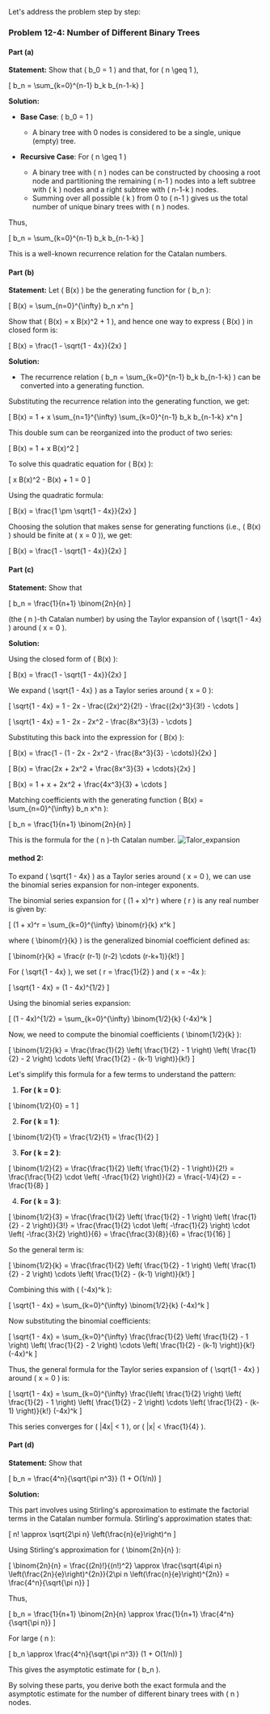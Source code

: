 Let's address the problem step by step:

### Problem 12-4: Number of Different Binary Trees

#### Part (a)

**Statement:**
Show that \( b_0 = 1 \) and that, for \( n \geq 1 \),

\[ b_n = \sum_{k=0}^{n-1} b_k b_{n-1-k} \]

**Solution:**

- **Base Case**: \( b_0 = 1 \)
    - A binary tree with 0 nodes is considered to be a single, unique (empty) tree.

- **Recursive Case**: For \( n \geq 1 \)
    - A binary tree with \( n \) nodes can be constructed by choosing a root node and partitioning the remaining \( n-1 \) nodes into a left subtree with \( k \) nodes and a right subtree with \( n-1-k \) nodes.
    - Summing over all possible \( k \) from 0 to \( n-1 \) gives us the total number of unique binary trees with \( n \) nodes.

Thus,

\[ b_n = \sum_{k=0}^{n-1} b_k b_{n-1-k} \]

This is a well-known recurrence relation for the Catalan numbers.

#### Part (b)

**Statement:**
Let \( B(x) \) be the generating function for \( b_n \):

\[ B(x) = \sum_{n=0}^{\infty} b_n x^n \]

Show that \( B(x) = x B(x)^2 + 1 \), and hence one way to express \( B(x) \) in closed form is:

\[ B(x) = \frac{1 - \sqrt{1 - 4x}}{2x} \]

**Solution:**

- The recurrence relation \( b_n = \sum_{k=0}^{n-1} b_k b_{n-1-k} \) can be converted into a generating function.

Substituting the recurrence relation into the generating function, we get:

\[ B(x) = 1 + x \sum_{n=1}^{\infty} \sum_{k=0}^{n-1} b_k b_{n-1-k} x^n \]

This double sum can be reorganized into the product of two series:

\[ B(x) = 1 + x B(x)^2 \]

To solve this quadratic equation for \( B(x) \):

\[ x B(x)^2 - B(x) + 1 = 0 \]

Using the quadratic formula:

\[ B(x) = \frac{1 \pm \sqrt{1 - 4x}}{2x} \]

Choosing the solution that makes sense for generating functions (i.e., \( B(x) \) should be finite at \( x = 0 \)), we get:

\[ B(x) = \frac{1 - \sqrt{1 - 4x}}{2x} \]

#### Part (c)

**Statement:**
Show that

\[ b_n = \frac{1}{n+1} \binom{2n}{n} \]

(the \( n \)-th Catalan number) by using the Taylor expansion of \( \sqrt{1 - 4x} \) around \( x = 0 \).

**Solution:**

Using the closed form of \( B(x) \):

\[ B(x) = \frac{1 - \sqrt{1 - 4x}}{2x} \]

We expand \( \sqrt{1 - 4x} \) as a Taylor series around \( x = 0 \):

\[ \sqrt{1 - 4x} = 1 - 2x - \frac{(2x)^2}{2!} - \frac{(2x)^3}{3!} - \cdots \]

\[ \sqrt{1 - 4x} = 1 - 2x - 2x^2 - \frac{8x^3}{3} - \cdots \]

Substituting this back into the expression for \( B(x) \):

\[ B(x) = \frac{1 - (1 - 2x - 2x^2 - \frac{8x^3}{3} - \cdots)}{2x} \]

\[ B(x) = \frac{2x + 2x^2 + \frac{8x^3}{3} + \cdots}{2x} \]

\[ B(x) = 1 + x + 2x^2 + \frac{4x^3}{3} + \cdots \]

Matching coefficients with the generating function \( B(x) = \sum_{n=0}^{\infty} b_n x^n \):

\[ b_n = \frac{1}{n+1} \binom{2n}{n} \]

This is the formula for the \( n \)-th Catalan number.
![Talor_expansion](./Taylor_expansion.png)

#### method 2:
To expand \( \sqrt{1 - 4x} \) as a Taylor series around \( x = 0 \), we can use the binomial series expansion for non-integer exponents.

The binomial series expansion for \( (1 + x)^r \) where \( r \) is any real number is given by:

\[ (1 + x)^r = \sum_{k=0}^{\infty} \binom{r}{k} x^k \]

where \( \binom{r}{k} \) is the generalized binomial coefficient defined as:

\[ \binom{r}{k} = \frac{r (r-1) (r-2) \cdots (r-k+1)}{k!} \]

For \( \sqrt{1 - 4x} \), we set \( r = \frac{1}{2} \) and \( x = -4x \):

\[ \sqrt{1 - 4x} = (1 - 4x)^{1/2} \]

Using the binomial series expansion:

\[ (1 - 4x)^{1/2} = \sum_{k=0}^{\infty} \binom{1/2}{k} (-4x)^k \]

Now, we need to compute the binomial coefficients \( \binom{1/2}{k} \):

\[ \binom{1/2}{k} = \frac{\frac{1}{2} \left( \frac{1}{2} - 1 \right) \left( \frac{1}{2} - 2 \right) \cdots \left( \frac{1}{2} - (k-1) \right)}{k!} \]

Let's simplify this formula for a few terms to understand the pattern:

1. **For \( k = 0 \)**:

\[ \binom{1/2}{0} = 1 \]

2. **For \( k = 1 \)**:

\[ \binom{1/2}{1} = \frac{1/2}{1} = \frac{1}{2} \]

3. **For \( k = 2 \)**:

\[ \binom{1/2}{2} = \frac{\frac{1}{2} \left( \frac{1}{2} - 1 \right)}{2!} = \frac{\frac{1}{2} \cdot \left( -\frac{1}{2} \right)}{2} = \frac{-1/4}{2} = -\frac{1}{8} \]

4. **For \( k = 3 \)**:

\[ \binom{1/2}{3} = \frac{\frac{1}{2} \left( \frac{1}{2} - 1 \right) \left( \frac{1}{2} - 2 \right)}{3!} = \frac{\frac{1}{2} \cdot \left( -\frac{1}{2} \right) \cdot \left( -\frac{3}{2} \right)}{6} = \frac{\frac{3}{8}}{6} = \frac{1}{16} \]

So the general term is:

\[ \binom{1/2}{k} = \frac{\frac{1}{2} \left( \frac{1}{2} - 1 \right) \left( \frac{1}{2} - 2 \right) \cdots \left( \frac{1}{2} - (k-1) \right)}{k!} \]

Combining this with \( (-4x)^k \):

\[ \sqrt{1 - 4x} = \sum_{k=0}^{\infty} \binom{1/2}{k} (-4x)^k \]

Now substituting the binomial coefficients:

\[ \sqrt{1 - 4x} = \sum_{k=0}^{\infty} \frac{\frac{1}{2} \left( \frac{1}{2} - 1 \right) \left( \frac{1}{2} - 2 \right) \cdots \left( \frac{1}{2} - (k-1) \right)}{k!} (-4x)^k \]

Thus, the general formula for the Taylor series expansion of \( \sqrt{1 - 4x} \) around \( x = 0 \) is:

\[ \sqrt{1 - 4x} = \sum_{k=0}^{\infty} \frac{\left( \frac{1}{2} \right) \left( \frac{1}{2} - 1 \right) \left( \frac{1}{2} - 2 \right) \cdots \left( \frac{1}{2} - (k-1) \right)}{k!} (-4x)^k \]

This series converges for \( |4x| < 1 \), or \( |x| < \frac{1}{4} \).
#### Part (d)

**Statement:**
Show that

\[ b_n = \frac{4^n}{\sqrt{\pi n^3}} (1 + O(1/n)) \]

**Solution:**

This part involves using Stirling's approximation to estimate the factorial terms in the Catalan number formula. Stirling's approximation states that:

\[ n! \approx \sqrt{2\pi n} \left(\frac{n}{e}\right)^n \]

Using Stirling's approximation for \( \binom{2n}{n} \):

\[ \binom{2n}{n} = \frac{(2n)!}{(n!)^2} \approx \frac{\sqrt{4\pi n} \left(\frac{2n}{e}\right)^{2n}}{2\pi n \left(\frac{n}{e}\right)^{2n}} = \frac{4^n}{\sqrt{\pi n}} \]

Thus,

\[ b_n = \frac{1}{n+1} \binom{2n}{n} \approx \frac{1}{n+1} \frac{4^n}{\sqrt{\pi n}} \]

For large \( n \):

\[ b_n \approx \frac{4^n}{\sqrt{\pi n^3}} (1 + O(1/n)) \]

This gives the asymptotic estimate for \( b_n \).

By solving these parts, you derive both the exact formula and the asymptotic estimate for the number of different binary trees with \( n \) nodes.
